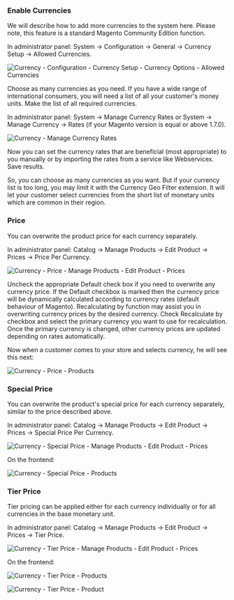 ### Enable Currencies

We will describe how to add more currencies to the system here. Please note, this feature is a standard Magento Community Edition function.

In administrator panel: System -> Configuration -> General -> Currency Setup -> Allowed Currencies.

![Currency - Configuration - Currency Setup - Currency Options - Allowed Currencies](advanced-pricing-currency-configuration-currency-setup-allowed-currencies-700x423.png) 

Choose as many currencies as you need. If you have a wide range of international consumers, you will need a list of all your customer's money units. Make the list of all required currencies.

In administrator panel: System -> Manage Currency Rates or System -> Manage Currency -> Rates (if your Magento version is equal or above 1.7.0).

![Currency - Manage Currency Rates](advanced-pricing-currency-manage-currency-rates-700x204.png) 

Now you can set the currency rates that are beneficial (most appropriate) to you manually or by importing the rates from a service like Webservicex. Save results.

So, you can choose as many currencies as you want. But if your currency list is too long, you may limit it with the Currency Geo Filter extension. It will let your customer select currencies from the short list of monetary units which are common in their region.

### Price

You can overwrite the product price for each currency separately.

In administrator panel: Catalog -> Manage Products -> Edit Product -> Prices -> Price Per Currency.

![Currency - Price - Manage Products - Edit Product - Prices](advanced-pricing-currency-price-manage-products-edit-product-prices-700x381.png) 

Uncheck the appropriate Default check box if you need to overwrite any currency price. If the Default checkbox is marked then the currency price will be dynamically calculated according to currency rates (default behaviour of Magento). Recalculating by function may assist you in overwriting currency prices by the desired currency. Check Recalculate by checkbox and select the primary currency you want to use for recalculation. Once the primary currency is changed, other currency prices are updated depending on rates automatically.

Now when a customer comes to your store and selects currency, he will see this next:

![Currency - Price - Products](advanced-pricing-currency-price-products-700x547.png)
 
### Special Price

You can overwrite the product's special price for each currency separately, similar to the price described above.

In administrator panel: Catalog -> Manage Products -> Edit Product -> Prices -> Special Price Per Currency.

![Currency - Special Price - Manage Products - Edit Product - Prices](advanced-pricing-currency-special-price-manage-products-edit-product-prices-700x423.png) 

On the frontend:

![Currency - Special Price - Products](advanced-pricing-currency-special-price-products-700x532.png)
 
### Tier Price

Tier pricing can be applied either for each currency individually or for all currencies in the base monetary unit.

In administrator panel: Catalog -> Manage Products -> Edit Product -> Prices -> Tier Price.

![Currency - Tier Price - Manage Products - Edit Product - Prices](advanced-pricing-currency-tier-price-manage-products-edit-product-prices-700x366.png) 

On the frontend:

![Currency - Tier Price - Products](advanced-pricing-currency-tier-price-products-700x469.png) 

![Currency - Tier Price - Product](advanced-pricing-currency-tier-price-product-700x468.png)

 
